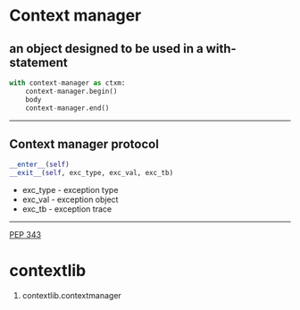 # Context manager

an object designed to be used in a with-statement
---
```python
with context-manager as ctxm:
    context-manager.begin()
    body
    context-manager.end()

```

---

## Context manager protocol
```python
__enter__(self)
__exit__(self, exc_type, exc_val, exc_tb)

```

- exc_type - exception type
- exc_val  - exception object
- exc_tb   - exception trace

---

[PEP 343](https://www.python.org/dev/peps/pep-0343/)


# contextlib

1. contextlib.contextmanager
